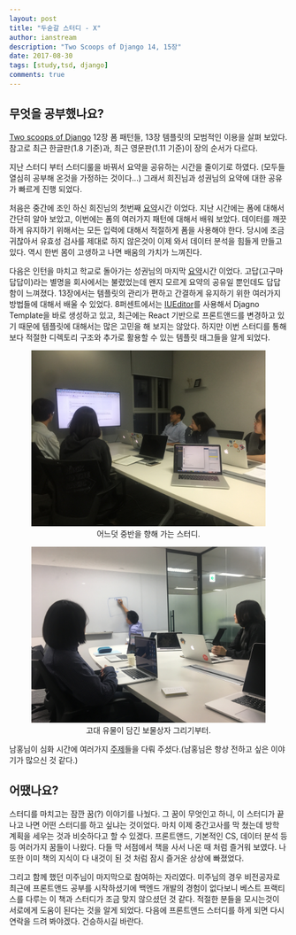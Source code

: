 ```yaml
---
layout: post
title: "두숟갈 스터디 - X"
author: ianstream
description: "Two Scoops of Django 14, 15장"
date: 2017-08-30
tags: [study,tsd, django]
comments: true
---
```


## 무엇을 공부했나요?
[Two scoops of Django](https://www.twoscoopspress.com/products/two-scoops-of-django-1-11) 12장 폼 패턴들, 13장 템플릿의 모범적인 이용을 살펴 보았다. 참고로 최근 한글판(1.8 기준)과, 최근 영문판(1.11 기준)이 장의 순서가 다르다.
 
지난 스터디 부터 스터디룰을 바꿔서 요약을 공유하는 시간을 줄이기로 하였다. (모두들 열심히 공부해 온것을 가정하는 것이다...) 그래서 희진님과 성권님의 요약에 대한 공유가 빠르게 진행 되었다. 

처음은 중간에 조인 하신 희진님의 첫번째 [요약](https://github.com/8percent/tsd/blob/master/chapter12/summary.md)시간 이었다. 지난 시간에는 폼에 대해서 간단히 알아 보았고, 이번에는 폼의 여러가지 패턴에 대해서 배워 보았다. 데이터를 깨끗하게 유지하기 위해서는 모든 입력에 대해서 적절하게 폼을 사용해야 한다. 당시에 조금 귀찮아서 유효성 검사를 제대로 하지 않은것이 이제 와서 데이터 분석을 힘들게 만들고 있다. 역시 한번 몸이 고생하고 나면 배움의 가치가 느껴진다.

다음은 인턴을 마치고 학교로 돌아가는 성권님의 마지막 [요약](https://github.com/8percent/tsd/blob/master/chapter13/summary.md)시간 이었다. 고답(고구마 답답이)라는 별명을 회사에서는 불렸었는데 왠지 모르게 요약의 공유일 뿐인데도 답답함이 느껴졌다.
13장에서는 템플릿의 관리가 편하고 간결하게 유지하기 위한 여러가지 방법들에 대해서 배울 수 있었다. 8퍼센트에서는 [IUEditor](https://www.iueditor.org/)를 사용해서 Djagno Template을 바로 생성하고 있고, 최근에는 React 기반으로 프론트앤드를 변경하고 있기 때문에 템플릿에 대해서는 많은 고민을 해 보지는 않았다. 하지만 이번 스터디를 통해 보다 적절한 디렉토리 구조와 추가로 활용할 수 있는 템플릿 태그들을 알게 되었다.

<center>
<figure>
<img src="/images/tsd-x-1.jpg" alt="views">
<figcaption>어느덧 중반을 향해 가는 스터디.</figcaption>
</figure>
</center>

<center>
<figure>
<img src="/images/tsd-x-2.jpg" alt="views">
<figcaption>고대 유물이 담긴 보물상자 그리기부터.</figcaption>
</figure>
</center>

남홍님이 심화 시간에 여러가지 [주제](https://github.com/8percent/tsd/blob/master/studies/20170823/CH12_13.pdf)들을 다뤄 주셨다.(남홍님은 항상 전하고 싶은 이야기가 많으신 것 같다.) 

 
## 어땠나요?
스터디를 마치고는 잠깐 꿈(?) 이야기를 나눴다. 그 꿈이 무엇인고 하니, 이 스터디가 끝나고 나면 어떤 스터디를 하고 싶냐는 것이었다. 마치 이제 중간고사를 막 쳤는데 방학 계획을 세우는 것과 비슷하다고 할 수 있겠다. 프론트앤드, 기본적인 CS, 데이터 분석 등등 여러가지 꿈들이 나왔다. 다들 막 서점에서 책을 사서 나온 때 처럼  즐거워 보였다. 나 또한 이미 책의 지식이 다 내것이 된 것 처럼 잠시 즐거운 상상에 빠졌었다. 

그리고 함께 했던 미주님이 마지막으로 참여하는 자리였다. 미주님의 경우 비전공자로 최근에 프론트앤드 공부를 시작하셨기에 백엔드 개발의 경험이 없다보니 베스트 프랙티스를 다루는 이 책과 스터디가 조금 맞지 않으셨던 것 같다. 적절한 분들을 모시는것이 서로에게 도움이 된다는 것을 알게 되었다. 다음에 프론트앤드 스터디를 하게 되면 다시 연락을 드려 봐야겠다. 건승하시길 바란다.
